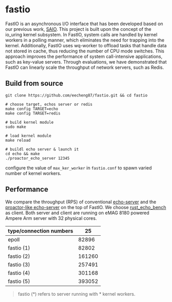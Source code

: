 # fastio
FastIO is an asynchronous I/O interface that has been developed based on our previous work, [SAIO](https://github.com/eecheng87/SAIO). 
This project is built upon the concept of the io_uring kernel subsystem. 
In FastIO, system calls are handled by kernel workers in a polling manner, which eliminates the need for trapping into the kernel. 
Additionally, FastIO uses wq-worker to offload tasks that handle data not stored in cache, thus reducing the number of CPU mode switches. 
This approach improves the performance of system call-intensive applications, such as key-value servers. 
Through evaluations, we have demonstrated that FastIO can linearly scale the throughput of network servers, such as Redis.

## Build from source
```
git clone https://github.com/eecheng87/fastio.git && cd fastio

# choose target, echos server or redis
make config TARGET=echo
make config TARGET=redis

# build kernel module
sudo make

# load kernel module
make reload

# buildl echo server & launch it
cd echo && make
./proactor_echo_server 12345
```

configure the value of `max_ker_worker` in `fastio.conf` to spawn varied number of kernel workers.

## Performance
We compare the throughput (RPS) of conventional [echo-server](https://github.com/eecheng87/fastio/blob/main/echo/epoll_echo_server.c) and the [proactor-like echo-server](https://github.com/eecheng87/fastio/blob/main/echo/proactor_echo_server.c) on the top of FastIO.
We choose [rust_echo_bench](https://github.com/haraldh/rust_echo_bench) as client.
Both server and client are running on eMAG 8180 powered Ampere Arm server with 32 physical cores.

| type/connection numbers | 25     |
| ----------------------- | ------ |
| epoll                   | 82896  |
| fastio (1)              | 82802  |
| fastio (2)              | 161260 |
| fastio (3)              | 257491 |
| fastio (4)              | 301168 |
| fastio (5)              | 393052 |

> fastio (*) refers to server running with * kernel workers.